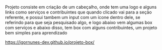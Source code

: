 Projeto consiste em criação de um cabeçalho, onde tem uma logo e alguns links como serviços e contribuintes que quando clicado vai para a seção referente, e possui tambem um input com um ícone dentro dele, se referindo para que seja pesquisado algo, e logo abaixo vem algumas box com serviços e abaixo disso, tem box com alguns contribuintes, um projeto bem simples para aprendizado

https://igornunes-dev.github.io/projeto-box/
